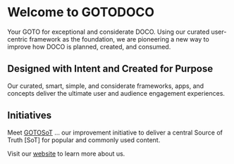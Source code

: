 # Welcome to GOTODOCO

Your GOTO for exceptional and considerate DOCO. Using our curated user-centric framework as the foundation, we are pioneering a new way to improve how DOCO is planned, created, and consumed.

## Designed with Intent and Created for Purpose

Our curated, smart, simple, and considerate frameworks, apps, and concepts deliver the ultimate user and audience engagement experiences. 

## Initiatives

Meet [GOTOSoT](https://github.com/GOTOSoT) ... our improvement initiative to deliver a central Source of Truth [SoT] for popular and commonly used content.


Visit our [website](https://gotodoco.com) to learn more about us.
